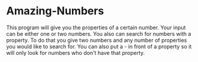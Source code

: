# Amazing-Numbers
This program will give you the properties of a certain number.
Your input can be either one or two numbers.
You also can search for numbers with a property.
To do that you give two numbers and any number of properties you would like to search for.
You can also put a - in front of a property so it will only look for numbers who don't have that property.
